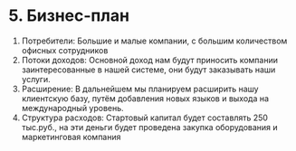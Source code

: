 # 5. Бизнес-план
1. Потребители: Большие и малые компании, с большим количеством офисных сотрудников
2. Потоки доходов: Основной доход нам будут приносить компании заинтересованные в нашей системе, они будут заказывать наши услуги.
3. Расширение: В дальнейшем мы планируем расширить нашу клиентскую базу, путём добавления новых языков и выхода на международный уровень.
4. Структура расходов: Стартовый капитал будет составлять 250 тыс.руб., на эти деньги будет проведена закупка оборудования и маркетинговая компания 
